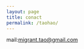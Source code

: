 ```yaml
---
layout: page
title: conact
permalink: /taohao/
---
```




mail:[migrant.tao@gmail.com](maillto:migrant.tao@gmail.com)
